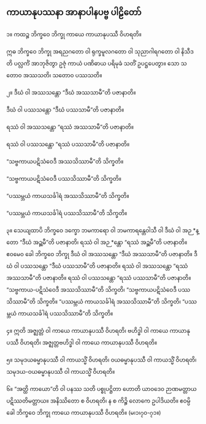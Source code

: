 ## ကာယာနုပဿနာ အာနာပါနပဗ္ဗ ပါဠိတော်

၁။ ကထဉ္စ ဘိက္ခဝေ ဘိက္ခု ကာယေ ကာယာနုပဿီ ဝိဟရတိ။

ဣဓ ဘိက္ခဝေ ဘိက္ခု အရညဂတော ဝါ ရုက္ခမူလဂတော ဝါ သုညာဂါရဂတော ဝါ နိသီဒတိ ပလ္လင်္ကံ အာဘုဇိတွာ ဥဇုံ ကာယံ ပဏိဓာယ ပရိမုခံ သတိံ ဥပဋ္ဌပေတွာ။ 
သော သတော၀ အဿသတိ၊ သတော၀ ပဿသတိ။

၂။ ဒီဃံ ဝါ အဿသန္တော “ဒီဃံ အဿသာမီ”တိ ပဇာနာတိ။

ဒီဃံ ဝါ ပဿသန္တော “ဒီဃံ ပဿသာမီ”တိ ပဇာနာတိ။

ရဿံ ဝါ အဿသန္တော “ရဿံ အဿသာမီ”တိ ပဇာနာတိ။

ရဿံ ဝါ ပဿသန္တော “ရဿံ ပဿသာမီ”တိ ပဇာနာတိ။

“သဗ္ဗကာယပဋိသံဝေဒီ အဿသိဿာမီ”တိ သိက္ခတိ။

“သဗ္ဗကာယပဋိသံဝေဒီ ပဿသိဿာမီ”တိ သိက္ခတိ။

“ပဿမ္ဘယံ ကာယသင်္ခါရံ အဿသိဿာမီ”တိ သိက္ခတိ။

“ပဿမ္ဘယံ ကာယသင်္ခါရံ ပဿသိဿာမီ”တိ သိက္ခတိ။

၃။ သေယျထာပိ ဘိက္ခဝေ ဒက္ခော ဘမကာရော ဝါ ဘမကာရန္တေဝါသီ ဝါ ဒီဃံ ဝါ အဉ *န္တော “ဒီဃံ အဉ္ဆမီ”တိ ပဇာနာတိ၊ ရဿံ ဝါ အဉ *န္တော “ရဿံ အဉ္ဆမီ”တိ ပဇာနာတိ။ 
ဧ၀မေ၀ ခေါ ဘိက္ခဝေ ဘိက္ခု ဒီဃံ ဝါ အဿသန္တော “ဒီဃံ အဿသာမီ”တိ ပဇာနာတိ။ 
ဒီဃံ ဝါ ပဿသန္တော “ဒီဃံ ပဿသာမီ”တိ ပဇာနာတိ။ 
ရဿံ ဝါ အဿသန္တော “ရဿံ အဿသာမီ”တိ ပဇာနာတိ။ 
ရဿံ ဝါ ပဿသန္တော “ရဿံ ပဿသာမီ”တိ ပဇာနာတိ။ 
“သဗ္ဗကာယ-ပဋိသံဝေဒီ အဿသိဿာမီ”တိ သိက္ခတိ၊ “သဗ္ဗကာယပဋိသံဝေဒီ ပဿသိဿာမီ”တိ သိက္ခတိ။ 
“ပဿမ္ဘယံ ကာယသင်္ခါရံ အဿသိဿာမီ”တိ သိက္ခတိ၊ “ပဿမ္ဘယံ ကာယသင်္ခါရံ ပဿသိဿာမီ”တိ သိက္ခတိ။

၄။ ဣတိ အဇ္ဈတ္တံ ဝါ ကာယေ ကာယာနုပဿီ ဝိဟရတိ၊ ဗဟိဒ္ဓါ ဝါ ကာယေ ကာယာနုပဿီ ဝိဟရတိ၊ အဇ္ဈတ္တဗဟိဒ္ဓါ ဝါ ကာယေ ကာယာနုပဿီ ဝိဟရတိ။

၅။ သမုဒယဓမ္မာနုပဿီ ဝါ ကာယသ္မိံ ဝိဟရတိ၊ ၀ယဓမ္မာနုပဿီ ဝါ ကာယသ္မိံ ဝိဟရတိ၊ သမုဒယ-၀ယဓမ္မာနုပဿီ ဝါ ကာယသ္မိံ ဝိဟရတိ။

၆။ “အတ္ထိ ကာယော”တိ ဝါ ပနဿ သတိ ပစ္စုပဋ္ဌိတာ ဟောတိ ယာ၀ဒေ၀ ဉာဏမတ္တာယ ပဋိဿတိမတ္တာယ။
အနိဿိတော စ ဝိဟရတိ၊ န စ ကိဉ္စိ လောကေ ဥပါဒိယတိ။ 
ဧဝမ္ပိ ခေါ ဘိက္ခဝေ ဘိက္ခု ကာယေ ကာယာနုပဿီ ဝိဟရတိ။ (မ၊၁၊၇၀-၇၁။)